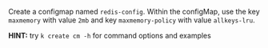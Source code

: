 Create a configmap named `redis-config`. Within the configMap, use the key `maxmemory` with value `2mb` and key `maxmemory-policy` with value `allkeys-lru`.

**HINT:** try `k create cm -h` for command options and examples